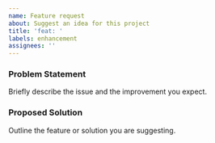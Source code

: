 ```yaml
---
name: Feature request
about: Suggest an idea for this project
title: 'feat: '
labels: enhancement
assignees: ''
---
```


### Problem Statement

Briefly describe the issue and the improvement you expect.

### Proposed Solution

Outline the feature or solution you are suggesting.
